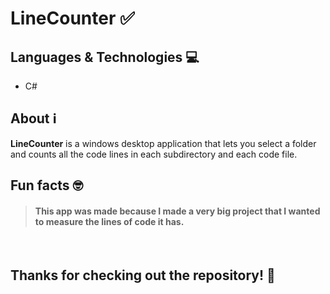 # LineCounter ✅

## Languages & Technologies 💻
- C#

## About ℹ️
**LineCounter** is a windows desktop application that lets you select a folder and counts all the code lines in each subdirectory and each code file.


## Fun facts 🤓
> #### This app was made because I made a very big project that I wanted to measure the lines of code it has.

<br />

## Thanks for checking out the repository! 💚
